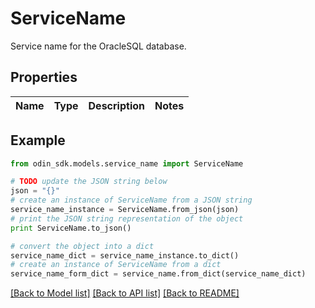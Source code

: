 # ServiceName

Service name for the OracleSQL database.

## Properties

Name | Type | Description | Notes
------------ | ------------- | ------------- | -------------

## Example

```python
from odin_sdk.models.service_name import ServiceName

# TODO update the JSON string below
json = "{}"
# create an instance of ServiceName from a JSON string
service_name_instance = ServiceName.from_json(json)
# print the JSON string representation of the object
print ServiceName.to_json()

# convert the object into a dict
service_name_dict = service_name_instance.to_dict()
# create an instance of ServiceName from a dict
service_name_form_dict = service_name.from_dict(service_name_dict)
```
[[Back to Model list]](../README.md#documentation-for-models) [[Back to API list]](../README.md#documentation-for-api-endpoints) [[Back to README]](../README.md)


